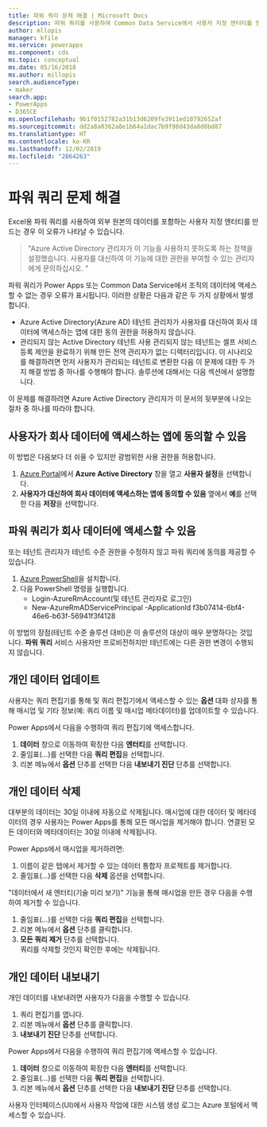 ```yaml
---
title: 파워 쿼리 문제 해결 | Microsoft Docs
description: 파워 쿼리를 사용하여 Common Data Service에서 사용자 지정 엔터티를 만드는 방법으로 문제를 해결합니다.
author: mllopis
manager: kfile
ms.service: powerapps
ms.component: cds
ms.topic: conceptual
ms.date: 05/16/2018
ms.author: millopis
search.audienceType:
- maker
search.app:
- PowerApps
- D365CE
ms.openlocfilehash: 9b1f0152782a31b13d6209fe3911ed10792652af
ms.sourcegitcommit: dd2a8a0362a8e1b64a1dac7b9f98d43da8d0bd87
ms.translationtype: HT
ms.contentlocale: ko-KR
ms.lasthandoff: 12/02/2019
ms.locfileid: "2864263"
---
```

# <a name="troubleshoot-power-query"></a>파워 쿼리 문제 해결
Excel용 파워 쿼리를 사용하여 외부 원본의 데이터를 포함하는 사용자 지정 엔터티를 만드는 경우 이 오류가 나타날 수 있습니다.

>"Azure Active Directory 관리자가 이 기능을 사용하지 못하도록 하는 정책을 설정했습니다. 사용자를 대신하여 이 기능에 대한 권한을 부여할 수 있는 관리자에게 문의하십시오. "

파워 쿼리가 Power Apps 또는 Common Data Service에서 조직의 데이터에 액세스할 수 없는 경우 오류가 표시됩니다. 이러한 상황은 다음과 같은 두 가지 상황에서 발생합니다.

* Azure Active Directory(Azure AD) 테넌트 관리자가 사용자를 대신하여 회사 데이터에 액세스하는 앱에 대한 동의 권한을 허용하지 않습니다.
* 관리되지 않는 Active Directory 테넌트 사용 관리되지 않는 테넌트는 셀프 서비스 등록 제안을 완료하기 위해 만든 전역 관리자가 없는 디렉터리입니다. 이 시나리오를 해결하려면 먼저 사용자가 관리되는 테넌트로 변환한 다음 이 문제에 대한 두 가지 해결 방법 중 하나를 수행해야 합니다. 솔루션에 대해서는 다음 섹션에서 설명합니다.

이 문제를 해결하려면 Azure Active Directory 관리자가 이 문서의 뒷부분에 나오는 절차 중 하나를 따라야 합니다.

## <a name="allow-users-to-consent-to-apps-that-access-company-data"></a>사용자가 회사 데이터에 액세스하는 앱에 동의할 수 있음
이 방법은 다음보다 더 쉬울 수 있지만 광범위한 사용 권한을 허용합니다.

1. [Azure Portal](https://portal.azure.com)에서 **Azure Active Directory** 창을 열고 **사용자 설정**을 선택합니다.
2. **사용자가 대신하여 회사 데이터에 액세스하는 앱에 동의할 수 있음** 옆에서 **예**를 선택한 다음 **저장**을 선택합니다.

## <a name="allow-power-query-to-access-company-data"></a>파워 쿼리가 회사 데이터에 액세스할 수 있음
또는 테넌트 관리자가 테넌트 수준 권한을 수정하지 않고 파워 쿼리에 동의를 제공할 수 있습니다.

1. [Azure PowerShell](https://docs.microsoft.com/powershell/azure/install-azurerm-ps)을 설치합니다.
2. 다음 PowerShell 명령을 실행합니다.
   * Login-AzureRmAccount(및 테넌트 관리자로 로그인)
   * New-AzureRmADServicePrincipal -ApplicationId f3b07414-6bf4-46e6-b63f-56941f3f4128

이 방법의 장점(테넌트 수준 솔루션 대비)은 이 솔루션의 대상이 매우 분명하다는 것입니다. **파워 쿼리** 서비스 사용자만 프로비전하지만 테넌트에는 다른 권한 변경이 수행되지 않습니다.

## <a name="update-personal-data"></a>개인 데이터 업데이트

사용자는 쿼리 편집기를 통해 및 쿼리 편집기에서 액세스할 수 있는 **옵션** 대화 상자를 통해 매시업 및 기타 정보(예: 쿼리 이름 및 매시업 메타데이터)를 업데이트할 수 있습니다.

Power Apps에서 다음을 수행하여 쿼리 편집기에 액세스합니다.
1. **데이터** 창으로 이동하여 확장한 다음 **엔터티**를 선택합니다. 
2. 줄임표(...)를 선택한 다음 **쿼리 편집**을 선택합니다.
3. 리본 메뉴에서 **옵션** 단추를 선택한 다음 **내보내기 진단** 단추를 선택합니다.


## <a name="delete-personal-data"></a>개인 데이터 삭제

대부분의 데이터는 30일 이내에 자동으로 삭제됩니다. 매시업에 대한 데이터 및 메타데이터의 경우 사용자는 Power Apps를 통해 모든 매시업을 제거해야 합니다. 연결된 모든 데이터와 메타데이터는 30일 이내에 삭제됩니다.

Power Apps에서 매시업을 제거하려면:
1. 이름이 같은 탭에서 제거할 수 있는 데이터 통합자 프로젝트를 제거합니다.
2. 줄임표(...)를 선택한 다음 **삭제** 옵션을 선택합니다.

"데이터에서 새 엔터티(기술 미리 보기)" 기능을 통해 매시업을 만든 경우 다음을 수행하여 제거할 수 있습니다.
1. 줄임표(...)를 선택한 다음 **쿼리 편집**을 선택합니다.
2. 리본 메뉴에서 **옵션** 단추를 클릭합니다.
3. **모든 쿼리 제거** 단추를 선택합니다.  
    쿼리를 삭제할 것인지 확인한 후에는 삭제됩니다.

## <a name="export-personal-data"></a>개인 데이터 내보내기

개인 데이터를 내보내려면 사용자가 다음을 수행할 수 있습니다.
1. 쿼리 편집기를 엽니다.
2. 리본 메뉴에서 **옵션** 단추를 클릭합니다.
3. **내보내기 진단** 단추를 선택합니다.

Power Apps에서 다음을 수행하여 쿼리 편집기에 액세스할 수 있습니다.
1. **데이터** 창으로 이동하여 확장한 다음 **엔터티**를 선택합니다.
2. 줄임표(...)를 선택한 다음 **쿼리 편집**을 선택합니다. 
3. 리본 메뉴에서 **옵션** 단추를 선택한 다음 **내보내기 진단** 단추를 선택합니다.

사용자 인터페이스(UI)에서 사용자 작업에 대한 시스템 생성 로그는 Azure 포털에서 액세스할 수 있습니다.



